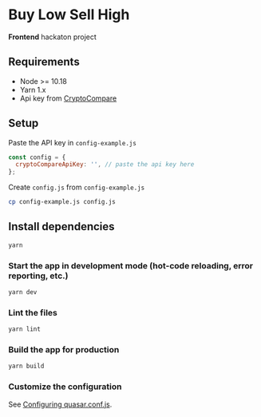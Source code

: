 # Buy Low Sell High

**Frontend** hackaton project

## Requirements
- Node >= 10.18
- Yarn 1.x
- Api key from [CryptoCompare](https://min-api.cryptocompare.com/pricing)

## Setup

Paste the API key in `config-example.js`

```js
const config = {
  cryptoCompareApiKey: '', // paste the api key here
};
```

Create `config.js` from `config-example.js`

```sh
cp config-example.js config.js
```

## Install dependencies

```bash
yarn
```

### Start the app in development mode (hot-code reloading, error reporting, etc.)
```bash
yarn dev
```

### Lint the files
```bash
yarn lint
```

### Build the app for production
```bash
yarn build
```

### Customize the configuration
See [Configuring quasar.conf.js](https://quasar.dev/quasar-cli/quasar-conf-js).
